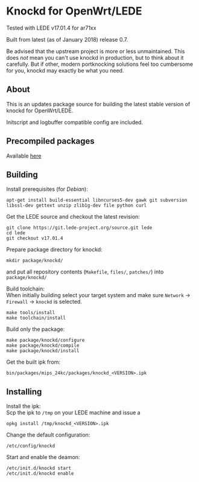 # Knockd for OpenWrt/LEDE

Tested with LEDE v17.01.4 for ar71xx

Built from latest (as of January 2018) release 0.7.

Be advised that the upstream project is more or less unmaintained. This does _not_ mean you can't use knockd in production, but to think about it carefully. But if other, modern portknocking solutions feel too cumbersome for you, knockd may exactly be what you need.

## About

This is an updates package source for building the latest stable version of knockd for OpenWrt/LEDE.

Initscript and logbuffer compatible config are included.

## Precompiled packages
Available [here](https://github.com/milaq/openwrt_knockd/releases/)

## Building

Install prerequisites (for _Debian_):
````
apt-get install build-essential libncurses5-dev gawk git subversion libssl-dev gettext unzip zlib1g-dev file python curl
````

Get the LEDE source and checkout the latest revision:
````
git clone https://git.lede-project.org/source.git lede
cd lede
git checkout v17.01.4
````

Prepare package directory for knockd:
````
mkdir package/knockd/
````
and put all repository contents (`Makefile`, `files/`, `patches/`) into `package/knockd/`

Build toolchain:  
When initially building select your target system and make sure `Network` -> `Firewall` -> `knockd` is selected.
````
make tools/install
make toolchain/install
````

Build only the package:
````
make package/knockd/configure
make package/knockd/compile
make package/knockd/install
````

Get the built ipk from:
````
bin/packages/mips_24kc/packages/knockd_<VERSION>.ipk
````

## Installing

Install the ipk:  
Scp the ipk to `/tmp` on your LEDE machine and issue a
````
opkg install /tmp/knockd_<VERSION>.ipk
````

Change the default configuration:
````
/etc/config/knockd
````

Start and enable the deamon:
````
/etc/init.d/knockd start
/etc/init.d/knockd enable
````

